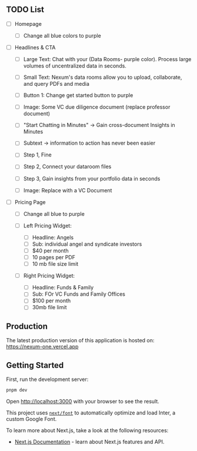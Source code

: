 ## TODO List

- [ ] Homepage
  - [ ] Change all blue colors to purple
- [ ] Headlines & CTA

  - [ ] Large Text: Chat with your (Data Rooms- purple color). Process large volumes of uncentralized data in seconds.
  - [ ] Small Text: Nexum's data rooms allow you to upload, collaborate, and query PDFs and media
  - [ ] Button 1: Change get started button to purple
  - [ ] Image: Some VC due diligence document (replace professor document)
  - [ ] "Start Chatting in Minutes" -> Gain cross-document Insights in Minutes
  - [ ] Subtext -> information to action has never been easier

  - [ ] Step 1, Fine
  - [ ] Step 2, Connect your dataroom files
  - [ ] Step 3, Gain insights from your portfolio data in seconds
  - [ ] Image: Replace with a VC Document

- [ ] Pricing Page

  - [ ] Change all blue to purple
  - [ ] Left Pricing Widget:

    - [ ] Headline: Angels
    - [ ] Sub: individual angel and syndicate investors
    - [ ] $40 per month
    - [ ] 10 pages per PDF
    - [ ] 10 mb file size limit

  - [ ] Right Pricing Widget:
    - [ ] Headline: Funds & Family
    - [ ] Sub: FOr VC Funds and Family Offices
    - [ ] $100 per month
    - [ ] 30mb file limit

## Production

The latest production version of this application is hosted on:
https://nexum-one.vercel.app

## Getting Started

First, run the development server:

```bash
pnpm dev
```

Open [http://localhost:3000](http://localhost:3000) with your browser to see the result.

This project uses [`next/font`](https://nextjs.org/docs/basic-features/font-optimization) to automatically optimize and load Inter, a custom Google Font.

To learn more about Next.js, take a look at the following resources:

- [Next.js Documentation](https://nextjs.org/docs) - learn about Next.js features and API.

